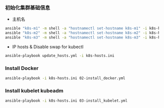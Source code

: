 ### 初始化集群基础信息

* 主机名
```bash
ansible "k8s-m1" -m shell -a "hostnamectl set-hostname k8s-m1" -i k8s-hosts.ini
ansible "k8s-m2" -m shell -a "hostnamectl set-hostname k8s-m2" -i k8s-hosts.ini
ansible "k8s-m3" -m shell -a "hostnamectl set-hostname k8s-m3" -i k8s-hosts.ini
```
* IP hosts & Disable swap for kubectl
```bash
ansible-playbook update_hosts.yml -i k8s-hosts.ini
```

### Install Docker
```bash
ansible-playbook -i k8s-hosts.ini 02-install_docker.yml
```

### Install kubelet kubeadm
```bash
ansible-playbook -i k8s-hosts.ini 03-install_kubelet.yml
```
